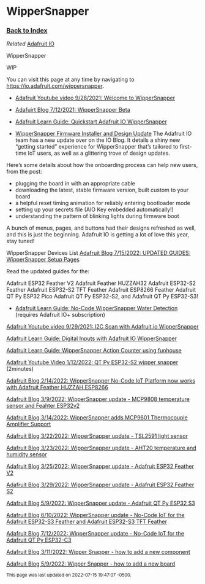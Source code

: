 
# WipperSnapper

### [Back to Index](index.md)

*Related* [Adafruit IO](adafruit_io.md)

WipperSnapper

WIP

You can visit this page at any time by navigating to https://io.adafruit.com/wippersnapper.


- [Adafruit Youtube video 9/28/2021: Welcome to WipperSnapper](https://www.youtube.com/watch?v=beFuT_hG_LE)

- [Adafuirt Blog 7/12/2021: WipperSnapper Beta](https://blog.adafruit.com/2021/07/12/adafruit-io-wippersnapper-update-support-for-more-esp32-s2-development-boards-and-beta-information-iot-adafruit-adafruitio/)

- [Adafruit Learn Guide: Quickstart Adafruit IO WipperSnapper ](https://learn.adafruit.com/quickstart-adafruit-io-wippersnapper/)


- [WipperSnapper Firmware Installer and Design Update](https://io.adafruit.com/blog/notebook/2022/07/06/wippersnapper-installer-and-design-update/)
The Adafruit IO team has a new update over on the IO Blog. It details a shiny new “getting started” experience for WipperSnapper that’s tailored to first-time IoT users, as well as a glittering trove of design updates.

Here’s some details about how the onboarding process can help new users, from the post:

- plugging the board in with an appropriate cable
- downloading the latest, stable firmware version, built custom to your board
- a helpful reset timing animation for reliably entering bootloader mode
- setting up your secrets file (AIO Key embedded automatically!)
- understanding the pattern of blinking lights during firmware boot

A bunch of menus, pages, and buttons had their designs refreshed as well, and this is just the beginning. Adafruit IO is getting a lot of love this year, stay tuned!


WipperSnapper Devices List
[Adafruit Blog 7/15/2022: UPDATED GUIDES: WipperSnapper Setup Pages ](https://blog.adafruit.com/2022/07/15/updated-guides-wippersnapper-setup-pages-circuitpython-adafruitlearningsystem-adafruit-adafruit/)

Read the updated guides for the:

Adafruit ESP32 Feather V2
Adafruit Feather HUZZAH32
Adafruit ESP32-S2 Feather
Adafruit ESP32-S2 TFT Feather
Adafruit ESP8266 Feather
Adafruit QT Py ESP32 Pico
Adafruit QT Py ESP32-S2,
and Adafruit QT Py ESP32-S3!



- [Adafruit Learn Guide: No-Code WipperSnapper Water Detection](https://learn.adafruit.com/water-detection-with-wippersnapper)  (requires Adafruit IO+ subscription)


[Adafruit Youtube video 9/29/2021: I2C Scan with Adafruit.io WipperSnapper](https://www.youtube.com/watch?v=6KqP9b_0gRY)

[Adafruit Learn Guide: Digital Inputs with Adafruit IO WipperSnapper](https://learn.adafruit.com/digital-inputs-with-adafruit-io-wippersnapper) 



[Adafruit Learn Guide: WipperSnapper Action Counter using funhouse](https://learn.adafruit.com/no-code-wippersnapper-action-counter)

[Adafruit Youtube Video 1/12/2022: QT Py ESP32-S2 wipper snapper](https://www.youtube.com/watch?v=NaFqSdJdPmQ)  (2minutes)  

[Adafruit Blog 2/14/2022: WipperSnapper No-Code IoT Platform now works with Adafruit Feather HUZZAH ESP8266](https://blog.adafruit.com/2022/02/14/wippersnapper-no-code-iot-platform-now-works-with-adafruit-feather-huzzah-esp8266/)

[Adafruit Blog 3/9/2022: WipperSnapper update - MCP9808 temperature sensor and Feahter ESP32v2](https://blog.adafruit.com/2022/03/09/wippersnapper-updates-mcp9808-temperature-sensor-and-feather-esp32v2-compatibility-coming-soon-wippersnapperwednesday/)

[Adafruit Blog 3/14/2022: WipperSnapper adds MCP9601 Thermocouple Amplifier Support](https://blog.adafruit.com/2022/03/14/wippersnapper-adds-mcp9601-thermocouple-amplifier-support-nocode-iot-microchipmakes/)

[Adafruit Blog 3/22/2022: WipperSnapper update - TSL2591 light sensor](https://blog.adafruit.com/2022/03/22/wippersnapper-adds-tsl2591-light-sensor-support-nocode-iot/)

[Adafruit Blog 3/23/2022: WipperSnapper update - AHT20 temperature and humidity sensor](https://blog.adafruit.com/2022/03/23/updated-guide-adafruit-aht20-temperature-humidity-sensor-adafruit-adafruit/)

[Adafruit Blog 3/25/2022: WipperSnapper update - Adafruit ESP32 Feather V2](https://blog.adafruit.com/2022/03/25/updated-guide-adafruit-esp32-feather-v2-adafruit-adafruit-adafruitio-wippersnapper/)

[Adafruit Blog 3/29/2022: WipperSnapper update - Adafruit ESP32 Feather S2](https://blog.adafruit.com/2022/03/29/updated-guide-adafruit-esp32-s2-feather-adafruit-adafruit-adafruitio-wippersnapper/)

[Adafruit Blog 5/9/2022: WipperSnapper update - Adafruit QT Py ESP32 S3](https://blog.adafruit.com/2022/05/09/wippersnapper-no-code-iot-platform-now-works-with-adafruit-qt-py-esp32-s3-and-adafruit-qt-py-esp32-pico-nocode-iot-esp32s3-esp32/)

[Adafruit Blog 6/10/2022: WipperSnapper update - No-Code IoT for the Adafruit ESP32-S3 Feather and Adafruit ESP32-S3 TFT Feather](https://blog.adafruit.com/2022/06/10/wippersnapper-no-code-iot-platform-now-works-with-the-adafruit-esp32-s3-feather-and-adafruit-esp32-s3-tft-feather-esp32s3/)

[Adafruit Blog 7/12/2022: WipperSnapper update - No-Code IoT for the Adafruit QT Py ESP32-C3](https://blog.adafruit.com/2022/07/12/wippersnapper-no-code-iot-platform-now-works-with-adafruit-qt-py-esp32-c3-nocode-iot-esp32c3-riscv/)


[Adafruit Blog 3/11/2022: Wipper Snapper - how to add a new component](https://blog.adafruit.com/2022/03/10/new-guide-how-to-add-a-new-component-to-adafruit-io-wippersnapper-nocode-iot/)


[Adafruit Blog 5/9/2022: Wipper Snapper - how to add a new board](https://blog.adafruit.com/2022/05/09/new-guide-how-to-add-a-new-board-to-wippersnapper-adafruitlearningsystem-adafruit-adafruit/)


<small>This page was last updated on 2022-07-15 19:47:07 -0500.</small>
